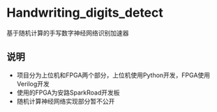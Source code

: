 # Handwriting_digits_detect
基于随机计算的手写数字神经网络识别加速器

## 说明
+ 项目分为上位机和FPGA两个部分，上位机使用Python开发，FPGA使用Verilog开发
+ 使用的FPGA为安路SparkRoad开发板
+ 随机计算神经网络实现部分暂不公开
